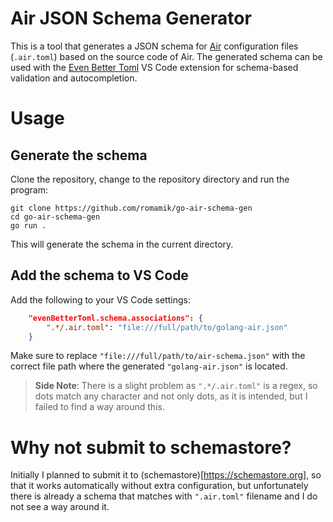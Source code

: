 # Air JSON Schema Generator

This is a tool that generates a JSON schema for [Air](https://github.com/air-verse/air) configuration files (`.air.toml`) based on the source code of Air. 
The generated schema can be used with the [Even Better Toml](https://marketplace.visualstudio.com/items?itemName=tamasfe.even-better-toml) VS Code extension for schema-based validation and autocompletion.

# Usage

## Generate the schema

Clone the repository, change to the repository directory and run the program:

    git clone https://github.com/romamik/go-air-schema-gen
    cd go-air-schema-gen
    go run .

This will generate the schema in the current directory.

## Add the schema to VS Code

Add the following to your VS Code settings:
```json
    "evenBetterToml.schema.associations": {
        ".*/.air.toml": "file:///full/path/to/golang-air.json"
    }
```
Make sure to replace `"file:///full/path/to/air-schema.json"` with the correct file path where the generated `"golang-air.json"` is located.

> **Side Note**: There is a slight problem as `".*/.air.toml"` is a regex, so dots match any character and not only dots, as it is intended, but I failed to find a way around this.

# Why not submit to schemastore?

Initially I planned to submit it to (schemastore)[https://schemastore.org], so that it works automatically without extra configuration, but unfortunately there is already a schema that matches with `".air.toml"` filename and I do not see a way around it.
